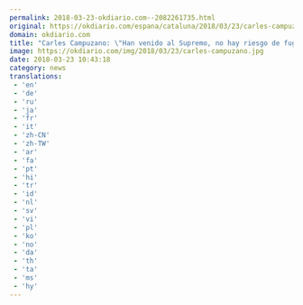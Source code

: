 ```yaml
---
permalink: 2018-03-23-okdiario.com--2082261735.html
original: https://okdiario.com/espana/cataluna/2018/03/23/carles-campuzano-supremo-riesgo-fuga-carcel-2009904
domain: okdiario.com
title: "Carles Campuzano: \"Han venido al Supremo, no hay riesgo de fuga""
image: https://okdiario.com/img/2018/03/23/carles-campuzano.jpg
date: 2018-03-23 10:43:18
category: news
translations: 
 - 'en'
 - 'de'
 - 'ru'
 - 'ja'
 - 'fr'
 - 'it'
 - 'zh-CN'
 - 'zh-TW'
 - 'ar'
 - 'fa'
 - 'pt'
 - 'hi'
 - 'tr'
 - 'id'
 - 'nl'
 - 'sv'
 - 'vi'
 - 'pl'
 - 'ko'
 - 'no'
 - 'da'
 - 'th'
 - 'ta'
 - 'ms'
 - 'hy'
---
```


